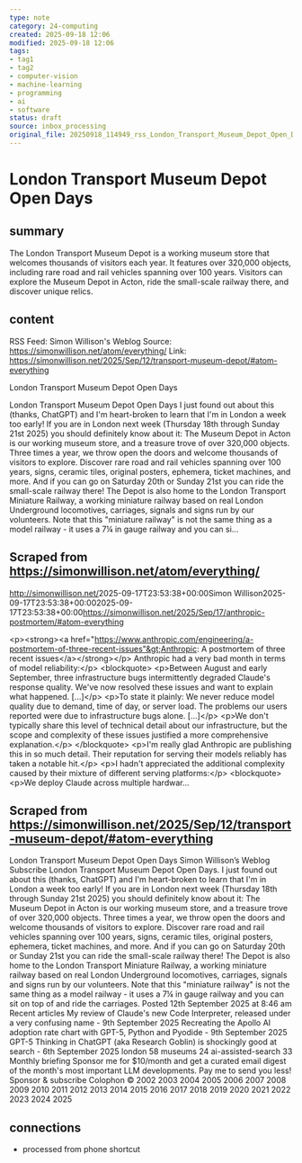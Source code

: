 ```yaml
---
type: note
category: 24-computing
created: 2025-09-18 12:06
modified: 2025-09-18 12:06
tags:
- tag1
- tag2
- computer-vision
- machine-learning
- programming
- ai
- software
status: draft
source: inbox_processing
original_file: 20250918_114949_rss_London_Transport_Museum_Depot_Open_Days.txt
---
```



# London Transport Museum Depot Open Days

## summary
The London Transport Museum Depot is a working museum store that welcomes thousands of visitors each year. It features over 320,000 objects, including rare road and rail vehicles spanning over 100 years. Visitors can explore the Museum Depot in Acton, ride the small-scale railway there, and discover unique relics.

## content
RSS Feed: Simon Willison's Weblog
Source: https://simonwillison.net/atom/everything/
Link: https://simonwillison.net/2025/Sep/12/transport-museum-depot/#atom-everything

London Transport Museum Depot Open Days

London Transport Museum Depot Open Days I just found out about this (thanks, ChatGPT) and I'm heart-broken to learn that I'm in London a week too early! If you are in London next week (Thursday 18th through Sunday 21st 2025) you should definitely know about it: The Museum Depot in Acton is our working museum store, and a treasure trove of over 320,000 objects. Three times a year, we throw open the doors and welcome thousands of visitors to explore. Discover rare road and rail vehicles spanning over 100 years, signs, ceramic tiles, original posters, ephemera, ticket machines, and more. And if you can go on Saturday 20th or Sunday 21st you can ride the small-scale railway there! The Depot is also home to the London Transport Miniature Railway, a working miniature railway based on real London Underground locomotives, carriages, signals and signs run by our volunteers. Note that this "miniature railway" is not the same thing as a model railway - it uses a 7¼ in gauge railway and you can si...

## Scraped from https://simonwillison.net/atom/everything/
<?xml version="1.0" encoding="utf-8"?>
<feed xml:lang="en-us" xmlns="http://www.w3.org/2005/Atom"><title>Simon Willison's Weblog</title><link href="http://simonwillison.net/" rel="alternate"/><link href="http://simonwillison.net/atom/everything/" rel="self"/><id>http://simonwillison.net/</id><updated>2025-09-17T23:53:38+00:00</updated><author><name>Simon Willison</name></author><entry><title>Anthropic: A postmortem of three recent issues</title><link href="https://simonwillison.net/2025/Sep/17/anthropic-postmortem/#atom-everything" rel="alternate"/><published>2025-09-17T23:53:38+00:00</published><updated>2025-09-17T23:53:38+00:00</updated><id>https://simonwillison.net/2025/Sep/17/anthropic-postmortem/#atom-everything</id><summary type="html">
    
&lt;p&gt;&lt;strong&gt;&lt;a href="https://www.anthropic.com/engineering/a-postmortem-of-three-recent-issues"&gt;Anthropic: A postmortem of three recent issues&lt;/a&gt;&lt;/strong&gt;&lt;/p&gt;
Anthropic had a very bad month in terms of model reliability:&lt;/p&gt;
&lt;blockquote&gt;
&lt;p&gt;Between August and early September, three infrastructure bugs intermittently degraded Claude's response quality. We've now resolved these issues and want to explain what happened. [...]&lt;/p&gt;
&lt;p&gt;To state it plainly: We never reduce model quality due to demand, time of day, or server load. The problems our users reported were due to infrastructure bugs alone. [...]&lt;/p&gt;
&lt;p&gt;We don't typically share this level of technical detail about our infrastructure, but the scope and complexity of these issues justified a more comprehensive explanation.&lt;/p&gt;
&lt;/blockquote&gt;
&lt;p&gt;I'm really glad Anthropic are publishing this in so much detail. Their reputation for serving their models reliably has taken a notable hit.&lt;/p&gt;
&lt;p&gt;I hadn't appreciated the additional complexity caused by their mixture of different serving platforms:&lt;/p&gt;
&lt;blockquote&gt;
&lt;p&gt;We deploy Claude across multiple hardwar...


## Scraped from https://simonwillison.net/2025/Sep/12/transport-museum-depot/#atom-everything
London Transport Museum Depot Open Days Simon Willison’s Weblog Subscribe London Transport Museum Depot Open Days. I just found out about this (thanks, ChatGPT) and I'm heart-broken to learn that I'm in London a week too early! If you are in London next week (Thursday 18th through Sunday 21st 2025) you should definitely know about it: The Museum Depot in Acton is our working museum store, and a treasure trove of over 320,000 objects. Three times a year, we throw open the doors and welcome thousands of visitors to explore. Discover rare road and rail vehicles spanning over 100 years, signs, ceramic tiles, original posters, ephemera, ticket machines, and more. And if you can go on Saturday 20th or Sunday 21st you can ride the small-scale railway there! The Depot is also home to the London Transport Miniature Railway, a working miniature railway based on real London Underground locomotives, carriages, signals and signs run by our volunteers. Note that this "miniature railway" is not the same thing as a model railway - it uses a 7¼ in gauge railway and you can sit on top of and ride the carriages. Posted 12th September 2025 at 8:46 am Recent articles My review of Claude&#x27;s new Code Interpreter, released under a very confusing name - 9th September 2025 Recreating the Apollo AI adoption rate chart with GPT-5, Python and Pyodide - 9th September 2025 GPT-5 Thinking in ChatGPT (aka Research Goblin) is shockingly good at search - 6th September 2025 london 58 museums 24 ai-assisted-search 33 Monthly briefing Sponsor me for $10/month and get a curated email digest of the month's most important LLM developments. Pay me to send you less! Sponsor &amp; subscribe Colophon &copy; 2002 2003 2004 2005 2006 2007 2008 2009 2010 2011 2012 2013 2014 2015 2016 2017 2018 2019 2020 2021 2022 2023 2024 2025


## connections
- processed from phone shortcut
